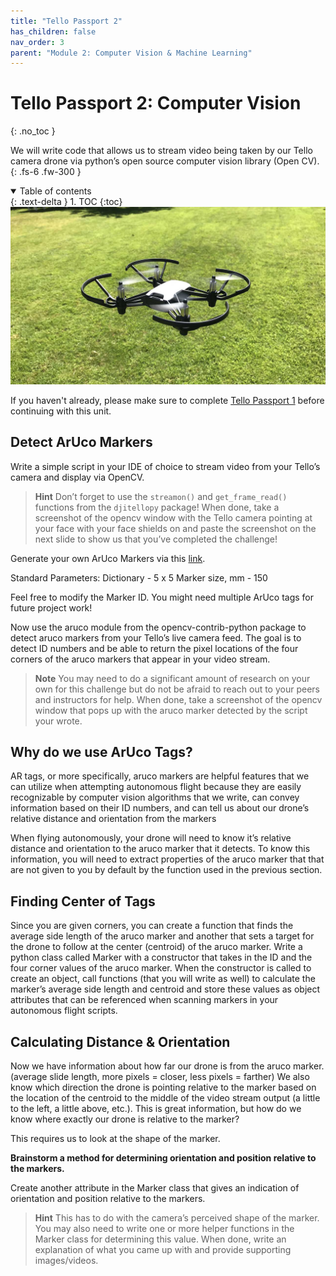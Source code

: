 ```yaml
---
title: "Tello Passport 2"
has_children: false
nav_order: 3
parent: "Module 2: Computer Vision & Machine Learning"
---
```


# Tello Passport 2: Computer Vision
{: .no_toc }

We will write code that allows us to stream video being taken by our Tello camera drone via python’s open source computer vision library (Open CV).
{: .fs-6 .fw-300 }

<details open markdown="block">
  <summary>
    Table of contents
  </summary>
  {: .text-delta }
1. TOC
{:toc}
</details>

<div align="center"> 
    <img src="/assets/images/dji_tello.jpg" alt="DJI Tello" width="560" />
</div>

If you haven't already, please make sure to complete [Tello Passport 1](../module-1/passport-tello-1.md) before continuing with this unit.

## Detect ArUco Markers

Write a simple script in your IDE of choice to stream video from your Tello’s camera and display via OpenCV. 

> **Hint**
> Don’t forget to use the `streamon()` and `get_frame_read()` functions from the `djitellopy` package! When done, take a screenshot of the opencv window with the Tello camera pointing at your face with your face shields on and paste the screenshot on the next slide to show us that you’ve completed the challenge!

Generate your own ArUco Markers via this [link](https://chev.me/arucogen/).

Standard Parameters: Dictionary - 5 x 5 Marker size, mm - 150

Feel free to modify the Marker ID. You might need multiple ArUco tags for future project work!

Now use the aruco module from the opencv-contrib-python package to detect aruco markers from your Tello’s live camera feed. The goal is to detect ID numbers and be able to return the pixel locations of the four corners of the aruco markers that appear in your video stream.

> **Note**
> You may need to do a significant amount of research on your own for this challenge but do not be afraid to reach out to your peers and instructors for help. When done, take a screenshot of the opencv window that pops up with the aruco marker detected by the script your wrote.

## Why do we use ArUco Tags?

AR tags, or more specifically, aruco markers are helpful features that we can utilize when attempting autonomous flight because they are easily recognizable by computer vision algorithms that we write, can convey information based on their ID numbers, and can tell us about our drone’s relative distance and orientation from the markers

When flying autonomously, your drone will need to know it’s relative distance and orientation to the aruco marker that it detects. To know this information, you will need to extract properties of the aruco marker that that are not given to you by default by the function used in the previous section.

## Finding Center of Tags

Since you are given corners, you can create a function that finds the average side length of the aruco marker and another that sets a target for the drone to follow at the center (centroid) of the aruco marker. Write a python class called Marker with a constructor that takes in the ID and the four corner values of the aruco marker. When the constructor is called to create an object, call functions (that you will write as well) to calculate the marker’s average side length and centroid and store these values as object attributes that can be referenced when scanning markers in your autonomous flight scripts.

## Calculating Distance & Orientation

Now we have information about how far our drone is from the aruco marker. (average slide length, more pixels = closer, less pixels = farther) We also know which direction the drone is pointing relative to the marker based on the location of the centroid to the middle of the video stream output (a little to the left, a little above, etc.). This is great information, but how do we know where exactly our drone is relative to the marker?

This requires us to look at the shape of the marker.

**Brainstorm a method for determining orientation and position relative to the markers.**

Create another attribute in the Marker class that gives an indication of orientation and position relative to the markers.

> **Hint**
> This has to do with the camera’s perceived shape of the marker. You may also need to write one or more helper functions in the Marker class for determining this value. When done, write an explanation of what you came up with and provide supporting images/videos.